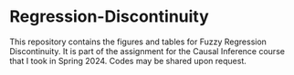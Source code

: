 # Regression-Discontinuity 
This repository contains the figures and tables for Fuzzy Regression Discontinuity. It is part of the assignment for the Causal Inference course that I took in Spring 2024. Codes may be shared upon request. 
